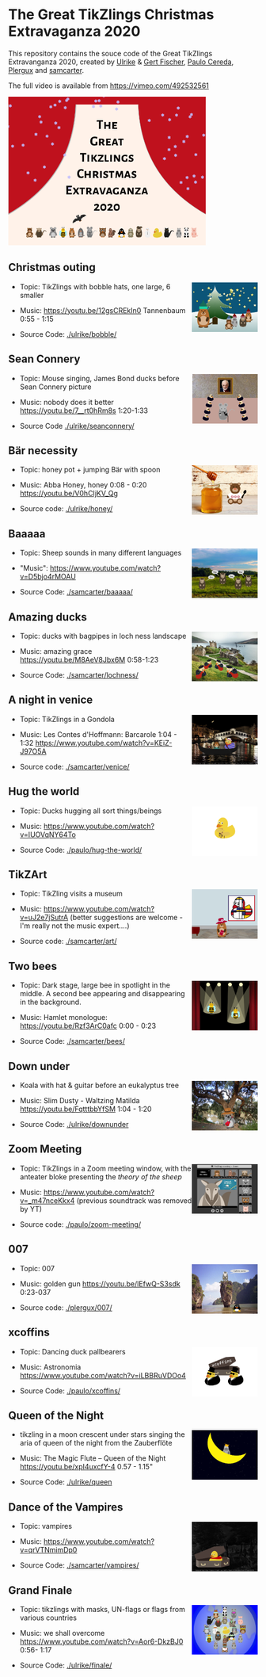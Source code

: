 # The Great TikZlings Christmas Extravaganza 2020

This repository contains the souce code of the Great TikZlings Extravanganza 2020, created by [Ulrike](https://github.com/u-fischer) & [Gert Fischer](https://github.com/g-fischer), [Paulo Cereda](https://github.com/cereda), [Plergux](https://github.com/Plergux) and [samcarter](https://github.com/samcarter).

The full video is available from https://vimeo.com/492532561

<a href="https://vimeo.com/492532561"><img src="./storyboard/previews/title.png" height="300"></a>

## Christmas outing

<img align="right" src="./storyboard/previews/bobble.png" height="100">

- Topic: TikZlings with bobble hats, one large, 6 smaller

- Music: https://youtu.be/12gsCREkIn0  Tannenbaum 0:55 - 1:15

- Source Code: [./ulrike/bobble/](https://github.com/samcarter/Extravaganza2020/tree/master/ulrike/bobble)

## Sean Connery 

<img align="right" src="./storyboard/previews/seanconnery.png" height="100">

- Topic: Mouse singing, James Bond ducks before Sean Connery picture

- Music: nobody does it better https://youtu.be/7__rt0hRm8s 1:20-1:33

- Source Code [./ulrike/seanconnery/](https://github.com/samcarter/Extravaganza2020/tree/master/ulrike/seanconnery)

## Bär necessity 

<img align="right" src="./storyboard/previews/honey.png" height="100">

- Topic: honey pot + jumping Bär with spoon

- Music: Abba Honey, honey 0:08 - 0:20 https://youtu.be/V0hCIjKV_Qg 

- Source code: [./ulrike/honey/](https://github.com/samcarter/Extravaganza2020/tree/master/ulrike/honey)

## Baaaaa

<img align="right" src="./storyboard/previews/baaaaa.png" height="100">

- Topic: Sheep sounds in many different languages

- "Music": https://www.youtube.com/watch?v=D5bjo4rMOAU

- Source Code: [./samcarter/baaaaa/](https://github.com/samcarter/Extravaganza2020/tree/master/samcarter/baaaaa)

## Amazing ducks

<img align="right" src="./storyboard/previews/lochness.png" height="100">

- Topic: ducks with bagpipes in loch ness landscape

- Music: amazing grace https://youtu.be/M8AeV8Jbx6M 0:58-1:23

- Source Code: [./samcarter/lochness/](https://github.com/samcarter/Extravaganza2020/tree/master/samcarter/lochness)

## A night in venice

<img align="right" src="./storyboard/previews/venice.png" height="100">

- Topic: TikZlings in a Gondola 

- Music: Les Contes d'Hoffmann: Barcarole 1:04 - 1:32 https://www.youtube.com/watch?v=KEiZ-J97O5A

- Source code: [./samcarter/venice/](https://github.com/samcarter/Extravaganza2020/tree/master/samcarter/venice)

## Hug the world 

<img align="right" src="./storyboard/previews/hug-the-world.png" height="100">

- Topic: Ducks hugging all sort things/beings

- Music: https://www.youtube.com/watch?v=IUOVqNY64To

- Source Code: [./paulo/hug-the-world/](https://github.com/samcarter/Extravaganza2020/tree/master/paulo/hug-the-world)

## TikZArt

<img align="right" src="./storyboard/previews/art.png" height="100">

- Topic: TikZling visits a museum

- Music: https://www.youtube.com/watch?v=uJ2e7jSutrA (better suggestions are welcome - I'm really not the music expert....)

- Source code: [./samcarter/art/](https://github.com/samcarter/Extravaganza2020/tree/master/samcarter/art)

## Two bees 

<img align="right" src="./storyboard/previews/bees.png" height="100">

- Topic: Dark stage, large bee in spotlight in the middle. A second bee appearing and disappearing in the background. 

- Music: Hamlet monologue: https://youtu.be/Rzf3ArC0afc 0:00 - 0:23

- Source Code: [./samcarter/bees/](https://github.com/samcarter/Extravaganza2020/tree/master/samcarter/bess)

## Down under

<img align="right" src="./storyboard/previews/downunder.png" height="100">

- Koala with hat & guitar before an eukalyptus tree

- Music: Slim Dusty - Waltzing Matilda https://youtu.be/FqtttbbYfSM 1:04 - 1:20

- Source Code: [./ulrike/downunder](https://github.com/samcarter/Extravaganza2020/tree/master/ulrike/downunder)

## Zoom Meeting

<img align="right" src="./storyboard/previews/tikzlings-meeting.png" height="100">

- Topic: TikZlings in a Zoom meeting window, with the anteater bloke presenting the _theory of the sheep_

- Music: https://www.youtube.com/watch?v=_m47nceKkx4 (previous soundtrack was removed by YT)

- Source code: [./paulo/zoom-meeting/](https://github.com/samcarter/Extravaganza2020/tree/master/paulo/zoom-meeting)

## 007

<img align="right" src="./storyboard/previews/007.png" height="100">

- Topic: 007

- Music: golden gun https://youtu.be/lEfwQ-S3sdk 0:23-037

- Source code: [./plergux/007/](https://github.com/samcarter/Extravaganza2020/tree/master/plergux/007)

## xcoffins

<img align="right" src="./storyboard/previews/xcoffins.png" height="100">

- Topic: Dancing duck pallbearers

- Music: Astronomia https://www.youtube.com/watch?v=iLBBRuVDOo4

- Source Code: [./paulo/xcoffins/](https://github.com/samcarter/Extravaganza2020/tree/master/paulo/xcoffins)

## Queen of the Night

<img align="right" src="./storyboard/previews/queen.png" height="100">

- tikzling in a moon crescent under stars singing the aria of queen of the night from the Zauberflöte

- Music: The Magic Flute – Queen of the Night https://youtu.be/xpI4uxcfY-4 0.57 - 1.15"

- Source Code: [./ulrike/queen](https://github.com/samcarter/Extravaganza2020/tree/master/ulrike/queen)

## Dance of the Vampires

<img align="right" src="./storyboard/previews/vampires.png" height="100">

- Topic: vampires

- Music: https://www.youtube.com/watch?v=qrVTNmimDp0

- Source Code: [./samcarter/vampires/](https://github.com/samcarter/Extravaganza2020/tree/master/samcarter/vampires)

## Grand Finale

<img align="right" src="./storyboard/previews/finale.png" height="100">

- Topic: tikzlings with masks, UN-flags or flags from various countries

- Music: we shall overcome https://www.youtube.com/watch?v=Aor6-DkzBJ0 0:56- 1:17

- Source Code: [./ulrike/finale/](https://github.com/samcarter/Extravaganza2020/tree/master/ulrike/finale)



